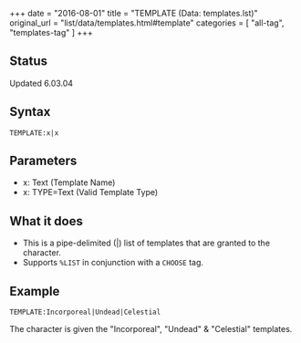 +++
date = "2016-08-01"
title = "TEMPLATE (Data: templates.lst)"
original_url = "list/data/templates.html#template"
categories = [ "all-tag", "templates-tag" ]
+++

## Status

Updated 6.03.04

## Syntax

`TEMPLATE:x|x`

## Parameters

-   x: Text (Template Name)
-   x: TYPE=Text (Valid Template Type)



What it does
------------

-   This is a pipe-delimited (|) list of templates that are granted to
    the character.
-   Supports `%LIST` in conjunction with a `CHOOSE` tag.

Example
-------

`TEMPLATE:Incorporeal|Undead|Celestial`

The character is given the "Incorporeal", "Undead" & "Celestial"
templates.

